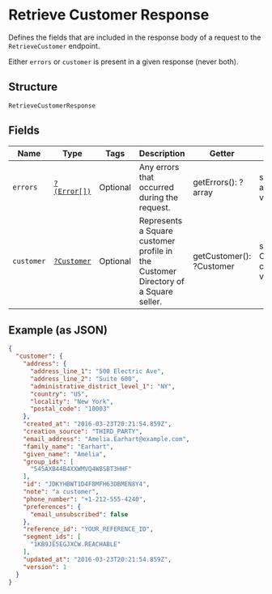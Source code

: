 
# Retrieve Customer Response

Defines the fields that are included in the response body of
a request to the `RetrieveCustomer` endpoint.

Either `errors` or `customer` is present in a given response (never both).

## Structure

`RetrieveCustomerResponse`

## Fields

| Name | Type | Tags | Description | Getter | Setter |
|  --- | --- | --- | --- | --- | --- |
| `errors` | [`?(Error[])`](../../doc/models/error.md) | Optional | Any errors that occurred during the request. | getErrors(): ?array | setErrors(?array errors): void |
| `customer` | [`?Customer`](../../doc/models/customer.md) | Optional | Represents a Square customer profile in the Customer Directory of a Square seller. | getCustomer(): ?Customer | setCustomer(?Customer customer): void |

## Example (as JSON)

```json
{
  "customer": {
    "address": {
      "address_line_1": "500 Electric Ave",
      "address_line_2": "Suite 600",
      "administrative_district_level_1": "NY",
      "country": "US",
      "locality": "New York",
      "postal_code": "10003"
    },
    "created_at": "2016-03-23T20:21:54.859Z",
    "creation_source": "THIRD_PARTY",
    "email_address": "Amelia.Earhart@example.com",
    "family_name": "Earhart",
    "given_name": "Amelia",
    "group_ids": [
      "545AXB44B4XXWMVQ4W8SBT3HHF"
    ],
    "id": "JDKYHBWT1D4F8MFH63DBMEN8Y4",
    "note": "a customer",
    "phone_number": "+1-212-555-4240",
    "preferences": {
      "email_unsubscribed": false
    },
    "reference_id": "YOUR_REFERENCE_ID",
    "segment_ids": [
      "1KB9JE5EGJXCW.REACHABLE"
    ],
    "updated_at": "2016-03-23T20:21:54.859Z",
    "version": 1
  }
}
```

